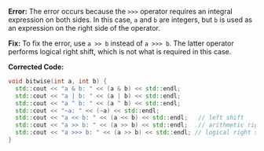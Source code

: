 **Error:** The error occurs because the `>>>` operator requires an integral expression on both sides. In this case, `a` and `b` are integers, but `b` is used as an expression on the right side of the operator.

**Fix:** To fix the error, use `a >> b` instead of `a >>> b`. The latter operator performs logical right shift, which is not what is required in this case.

**Corrected Code:**

```cpp
void bitwise(int a, int b) {
  std::cout << "a & b: " << (a & b) << std::endl;
  std::cout << "a | b: " << (a | b) << std::endl;
  std::cout << "a ^ b: " << (a ^ b) << std::endl;
  std::cout << "~a: " << (~a) << std::endl;
  std::cout << "a << b: " << (a << b) << std::endl;   // left shift
  std::cout << "a >> b: " << (a >> b) << std::endl;   // arithmetic right shift
  std::cout << "a >>> b: " << (a >> b) << std::endl; // logical right shift
}
```
